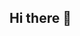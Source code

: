 ## Hi there 👋

<!--
**ashetye7/ashetye7** is a ✨ _special_ ✨ repository because its `README.md` (this file) appears on your GitHub profile.

Here are some ideas to get you started:

- 🔭 I’m currently working on Healthcare & Financial product development
- 🌱 I’m currently revising Cloud technology and programming skills
- 👯 I’m looking to collaborate on Agile Coaching & Program Management
- 💬 Ask me about Project Management, Program Management, Agile Delivery, SAFe practices ....and Cricket!
- 📫 How to reach me: aneeshshetye@yahoo.com
- 😄 Pronouns: He/him
-->
